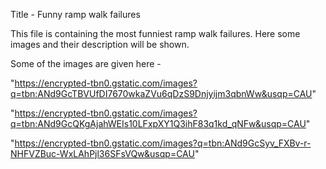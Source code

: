 Title - Funny ramp walk failures

This file is containing the most funniest ramp walk failures. Here some images and their description will be shown.

Some of the images are given here - 

"https://encrypted-tbn0.gstatic.com/images?q=tbn:ANd9GcTBVUfDI7670wkaZVu6qDzS9Dnjyijm3qbnWw&usqp=CAU"

"https://encrypted-tbn0.gstatic.com/images?q=tbn:ANd9GcQKgAjahWEIs10LFxpXY1Q3ihF83q1kd_qNFw&usqp=CAU"

"https://encrypted-tbn0.gstatic.com/images?q=tbn:ANd9GcSyv_FXBv-r-NHFVZBuc-WxLAhPjl36SFsVQw&usqp=CAU"
